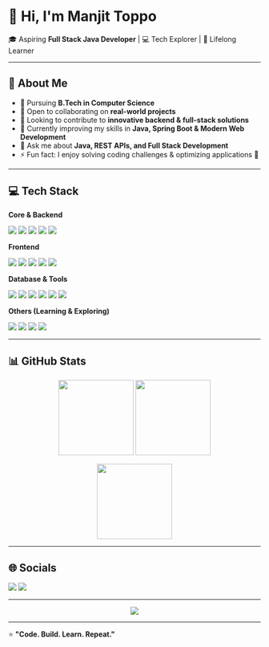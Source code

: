 # 👋 Hi, I'm Manjit Toppo  

🎓 Aspiring **Full Stack Java Developer** | 💻 Tech Explorer | 🌱 Lifelong Learner  

---

## 💫 About Me  
- 🔭 Pursuing **B.Tech in Computer Science**  
- 👯 Open to collaborating on **real-world projects**  
- 🤝 Looking to contribute to **innovative backend & full-stack solutions**  
- 🌱 Currently improving my skills in **Java, Spring Boot & Modern Web Development**  
- 💬 Ask me about **Java, REST APIs, and Full Stack Development**  
- ⚡ Fun fact: I enjoy solving coding challenges & optimizing applications 🚀  

---

## 💻 Tech Stack  

**Core & Backend**  
<p align="left">
  <img src="https://img.shields.io/badge/Java-%23ED8B00.svg?style=for-the-badge&logo=java&logoColor=white"/>
  <img src="https://img.shields.io/badge/Spring-%236DB33F.svg?style=for-the-badge&logo=spring&logoColor=white"/>
  <img src="https://img.shields.io/badge/SpringBoot-%236DB33F.svg?style=for-the-badge&logo=springboot&logoColor=white"/>
  <img src="https://img.shields.io/badge/Hibernate-59666C.svg?style=for-the-badge&logo=hibernate&logoColor=white"/>
  <img src="https://img.shields.io/badge/REST-02569B.svg?style=for-the-badge&logo=rest&logoColor=white"/>
</p>  

**Frontend**  
<p align="left">
  <img src="https://img.shields.io/badge/html5-%23E34F26.svg?style=for-the-badge&logo=html5&logoColor=white"/>
  <img src="https://img.shields.io/badge/css3-%231572B6.svg?style=for-the-badge&logo=css3&logoColor=white"/>
  <img src="https://img.shields.io/badge/javascript-%23323330.svg?style=for-the-badge&logo=javascript&logoColor=%23F7DF1E"/>
  <img src="https://img.shields.io/badge/react-%2320232a.svg?style=for-the-badge&logo=react&logoColor=%2361DAFB"/>
  <img src="https://img.shields.io/badge/bootstrap-%238511FA.svg?style=for-the-badge&logo=bootstrap&logoColor=white"/>
</p>  

**Database & Tools**  
<p align="left">
  <img src="https://img.shields.io/badge/mysql-4479A1.svg?style=for-the-badge&logo=mysql&logoColor=white"/>
  <img src="https://img.shields.io/badge/postgresql-%23316192.svg?style=for-the-badge&logo=postgresql&logoColor=white"/>
  <img src="https://img.shields.io/badge/MongoDB-%234ea94b.svg?style=for-the-badge&logo=mongodb&logoColor=white"/>
  <img src="https://img.shields.io/badge/OracleDB-F80000.svg?style=for-the-badge&logo=oracle&logoColor=white"/>
  <img src="https://img.shields.io/badge/git-%23F05033.svg?style=for-the-badge&logo=git&logoColor=white"/>
  <img src="https://img.shields.io/badge/github-%23121011.svg?style=for-the-badge&logo=github&logoColor=white"/>
</p>  

**Others (Learning & Exploring)**  
<p align="left">
  <img src="https://img.shields.io/badge/python-3670A0?style=for-the-badge&logo=python&logoColor=ffdd54"/>
  <img src="https://img.shields.io/badge/node.js-6DA55F?style=for-the-badge&logo=node.js&logoColor=white"/>
  <img src="https://img.shields.io/badge/express.js-%23404d59.svg?style=for-the-badge&logo=express&logoColor=%2361DAFB"/>
  <img src="https://img.shields.io/badge/figma-%23F24E1E.svg?style=for-the-badge&logo=figma&logoColor=white"/>
</p>  

---

## 📊 GitHub Stats  
<p align="center">
  <img src="https://github-readme-stats.vercel.app/api?username=Manjit4678&theme=dark&hide_border=false&include_all_commits=false&count_private=false" height="150"/>
  <img src="https://github-readme-streak-stats.herokuapp.com/?user=Manjit4678&theme=dark&hide_border=false" height="150"/>
</p>  

<p align="center">
  <img src="https://github-readme-stats.vercel.app/api/top-langs/?username=Manjit4678&theme=dark&hide_border=false&include_all_commits=false&count_private=false&layout=compact" height="150"/>
</p>  

---

## 🌐 Socials  
<p align="left">
  <a href="https://instagram.com/manjit_4678"><img src="https://img.shields.io/badge/Instagram-%23E4405F.svg?logo=Instagram&logoColor=white"/></a>
  <a href="https://linkedin.com/in/manjittoppo"><img src="https://img.shields.io/badge/LinkedIn-%230077B5.svg?logo=linkedin&logoColor=white"/></a>
</p>  

---

<p align="center">
  <img src="https://visitcount.itsvg.in/api?id=Manjit4678&icon=0&color=0" />
</p>  

---

⭐️ **"Code. Build. Learn. Repeat."**  
